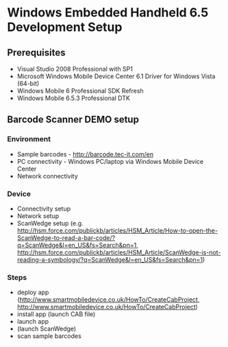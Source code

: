 # Windows Embedded Handheld 6.5 Development Setup

## Prerequisites
- Visual Studio 2008 Professional with SP1
- Microsoft Windows Mobile Device Center 6.1 Driver for Windows Vista (64-bit)
- Windows Mobile 6 Professional SDK Refresh
- Windows Mobile 6.5.3 Professional DTK

## Barcode Scanner DEMO setup
### Environment
- Sample barcodes - http://barcode.tec-it.com/en
- PC connectivity - Windows PC/laptop via Windows Mobile Device Center
- Network connectivity

### Device
- Connectivity setup
- Network setup
- ScanWedge setup (e.g. http://hsm.force.com/publickb/articles/HSM_Article/How-to-open-the-ScanWedge-to-read-a-bar-code/?q=ScanWedge&l=en_US&fs=Search&pn=1, http://hsm.force.com/publickb/articles/HSM_Article/ScanWedge-is-not-reading-a-symbology/?q=ScanWedge&l=en_US&fs=Search&pn=1)

### Steps
- deploy app (http://www.smartmobiledevice.co.uk/HowTo/CreateCabProject, http://www.smartmobiledevice.co.uk/HowTo/CreateCabProject)
- install app (launch CAB file)
- launch app
- (launch ScanWedge)
- scan sample barcodes
